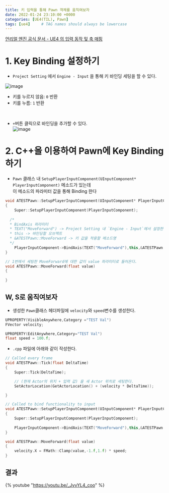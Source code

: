 ```yaml
---
title: 키 입력을 통해 Pawn 객체를 움직여보자
date: 2022-01-24 23:10:00 +0000
categories: [UE4(TIL), Pawn]
tags: [ue4]     # TAG names should always be lowercase
---
```


[언리얼 엔진 공식 문서 - UE4 의 입력 동작 및 축 매핑](https://www.unrealengine.com/ko/blog/input-action-and-axis-mappings-in-ue4)  

# 1. Key Binding 설정하기
- `Project Setting` 에서 `Engine - Input` 을 통해 키 바인딩 세팅을 할 수 있다.

![image](https://user-images.githubusercontent.com/48194683/136141805-f15daa8b-f42a-47e8-9fd4-9d4a3b88560c.png)

- 키를 누르지 않음: `0` 반환
- 키를 누름: `1` 반환

<br>

- `+`버튼 클릭으로 바인딩을 추가할 수 있다.  
![image](https://user-images.githubusercontent.com/48194683/136142041-444754ac-4701-42b3-9b11-89d40dbfbc8e.png)


# 2. C++을 이용하여 Pawn에 Key Binding하기
- `Pawn` 클래스 내 `SetupPlayerInputComponent(UInputComponent* PlayerInputComponent)` 메소드가 있는데  
   이 메소드의 파라미터 값을 통해 Binding 한다

```cpp
void ATESTPawn::SetupPlayerInputComponent(UInputComponent* PlayerInputComponent)
{
	Super::SetupPlayerInputComponent(PlayerInputComponent);
  
  /*
  * BindAxis 파라미터
  * TEXT("MoveForward") -> Project Setting 내 `Engine - Input`에서 설정한 이름 설정
  * this -> 바인딩할 오브젝트
  * &ATESTPawn::MoveForward -> 키 값을 적용할 메소드명
  */
	PlayerInputComponent->BindAxis(TEXT("MoveForward"),this,&ATESTPawn::MoveForward);
}

// 1번에서 세팅한 MoveForward에 대한 값이 value 파라미터로 들어온다.
void ATESTPawn::MoveForward(float value)
{
	
}
```

## W, S로 움직여보자

- 생성한 `Pawn`클래스 헤더파일에 `velocity`와 `speed`변수를 생성한다.

```cpp
UPROPERTY(VisibleAnywhere,Category ="TEST Val")
FVector velocity;

UPROPERTY(EditAnywhere,Category="TEST Val")
float speed = 100.f;
```
- `.cpp` 파일에 아래와 같이 작성한다.

```cpp
// Called every frame
void ATESTPawn::Tick(float DeltaTime)
{
	Super::Tick(DeltaTime);

  	// (현재 Actor의 위치 + 입력 값) 을 새 Actor 위치로 세팅한다.
	SetActorLocation(GetActorLocation() + (velocity * DeltaTime));

}

// Called to bind functionality to input
void ATESTPawn::SetupPlayerInputComponent(UInputComponent* PlayerInputComponent)
{
	Super::SetupPlayerInputComponent(PlayerInputComponent);
	
	PlayerInputComponent->BindAxis(TEXT("MoveForward"),this,&ATESTPawn::MoveForward);
}

void ATESTPawn::MoveForward(float value)
{
	velocity.X = FMath::Clamp(value,-1.f,1.f) * speed;
}
```


## 결과

 {% youtube "https://youtu.be/_JvvYL4_coo" %}

